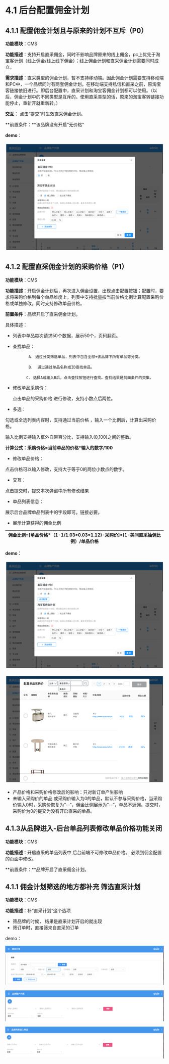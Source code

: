 # 4.1 后台配置佣金计划

## 4.1.1 配置佣金计划且与原来的计划不互斥（P0）

**功能模块**：CMS

**功能描述**：支持开启直采佣金，同时不影响品牌原来的线上佣金，pc上优先于淘宝客计划（线上佣金/线上线下佣金）；线上佣金计划和直采佣金计划需要同时成立。

**需求描述**：直采类型的佣金计划，暂不支持移动端。因此佣金计划需要支持移动端和PC中，一个品牌同时有两套佣金计划。在移动端支持私信和直采之前，原淘宝客链接依旧进行。即后台配置中，直采计划和淘宝客佣金计划都可以使用。（以后，佣金计划中的不同类型是互斥的，使用直采类型的话，原来的淘宝客转链接功能停止，重新开就重新转。）

**交互**： 点击“提交”时生效直采佣金计划。

**前置条件：**该品牌没有开启“无价格“

**demo**：

![](../.gitbook/assets/yong-jin-ji-hua-pei-zhi-1.png)



## 4.1.2 配置直采佣金计划的采购价格（P1）

**功能模块**：CMS

**功能描述**：开启佣金计划后，再次进入佣金设置，出现点击配置按钮；配置时，要求将采购价格到每个单品维度上。列表中支持批量按当前价格比例计算配置采购价格或单独修改。同时支持修改单品价格。

**前置条件**：品牌开启了直采佣金计划。

具体描述：

* 列表中单品每次请求50个数据，展示50个，页码翻页。
* 查找单品：

             A. 通过分类筛选单品，列表中包含全部+该品牌下所有单品等分类。

             B.  通过通过单品名称或ID查找单品。

            C. 选择A或输入B后，点击查找按钮进行查找。查找结果是前面条件的交集。

* 修改单品采购价：

    点击单品的采购价格 进行修改，支持小数点后两位。

* 多选： 

勾选或全选列表内容时，支持通过当前价格 ，输入一个比例后，计算出采购价格。

输入比例支持输入框外自带百分比，支持输入\(0,100\)之间的整数。

**计算公式：采购价格=当前单品的价格\*输入的数字/100**

* 修改单品价格：

点击价格可以输入修改，支持大于等于0的两位小数点的数字。

* 交互：

点击提交时，提交本次弹窗中所有修改结果

* 单品列表信息：

展示后台品牌单品列表中的字段即可。链接必要。

* 展示计算获得的佣金比例

| 佣金比例=\[单品价格\*（1-1/1.03\*0.03\*1.12\)-采购价\]\*\(1-美间直采抽佣比例）/单品价格 |
| --- |


**demo：**



![&#x3002;1.3](../.gitbook/assets/yong-jin-ji-hua-pei-zhi-2.png)

![&#x4FEE;&#x6539;&#x91C7;&#x8D2D;&#x4EF7;](../.gitbook/assets/yong-jin-ji-hua-pei-zhi-5%20%281%29.png)





* 产品价格和采购价格修改后的影响：只对新订单产生影响
* 未输入采购价的单品 或采购价输入为0的单品，默认不参与采购价格，当采购价输入0时，采购价恢复为“--“，佣金比例展示为“--“，单品不返佣。提交时，采购价为0的提交为没有开启直采的单品。

## 4.1.3从品牌进入-后台单品列表修改单品价格功能关闭

**功能模块**：CMS

**功能描述**：开启直采的单品列表中 后台前端不可修改单品价格。 必须到佣金配置的页面中修改。

**前置条件：**品牌开启了直采佣金计划。



## 4.1.1 佣金计划筛选的地方都补充 筛选直采计划

**功能模块**：CMS

**功能描述**：补“直采计划“这个选项

* 筛品牌的时候， 结果是直采计划开启的就出现
* 筛订单时，直接筛来自直采的订单

demo：

![](../.gitbook/assets/ping-mu-kuai-zhao-20180705-xia-wu-5.49.44.png)

![](../.gitbook/assets/ping-mu-kuai-zhao-20180705-xia-wu-5.50.06.png)

![](../.gitbook/assets/ping-mu-kuai-zhao-20180705-xia-wu-5.50.22.png)

